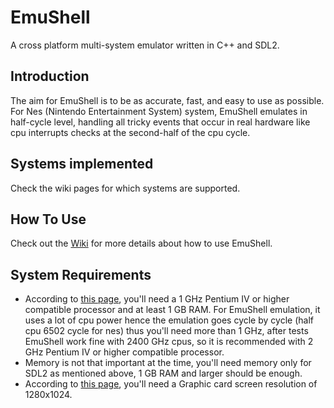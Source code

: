 # EmuShell

A cross platform multi-system emulator written in C++ and SDL2.

## Introduction

The aim for EmuShell is to be as accurate, fast, and easy to use as possible. For Nes (Nintendo Entertainment System) system, EmuShell emulates in half-cycle level, handling all tricky events that occur in real hardware like cpu interrupts checks at the second-half of the cpu cycle.

## Systems implemented

Check the wiki pages for which systems are supported.

## How To Use

Check out the [Wiki](https://github.com/Jegqamas/emushell/wiki) for more details about how to use EmuShell.

## System Requirements
* According to [this page](http://producthelp.sdl.com/SDL%20Trados%20Studio/client_en/Introducing/System_Requirements.htm),    you'll need a 1 GHz Pentium IV or higher compatible processor and at least 1 GB RAM.
  For EmuShell emulation, it uses a lot of cpu power hence the emulation goes cycle by cycle (half cpu 6502 cycle for nes) thus you'll need more than 1 GHz, after tests EmuShell work fine with 2400 GHz cpus, so it is recommended with 2 GHz Pentium IV or higher compatible processor. 
* Memory is not that important at the time, you'll need memory only for SDL2 as mentioned above, 1 GB RAM and larger should be enough.
* According to [this page](http://producthelp.sdl.com/SDL%20Trados%20Studio/client_en/Introducing/System_Requirements.htm), you'll need a Graphic card screen resolution of 1280x1024.
